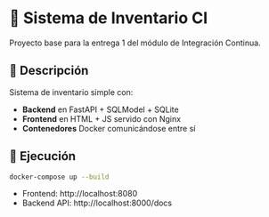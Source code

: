 # 🧩 Sistema de Inventario CI

Proyecto base para la entrega 1 del módulo de Integración Continua.

## 📖 Descripción
Sistema de inventario simple con:
- **Backend** en FastAPI + SQLModel + SQLite
- **Frontend** en HTML + JS servido con Nginx
- **Contenedores** Docker comunicándose entre sí

## 🚀 Ejecución

```bash
docker-compose up --build
```

- Frontend: http://localhost:8080  
- Backend API: http://localhost:8000/docs

